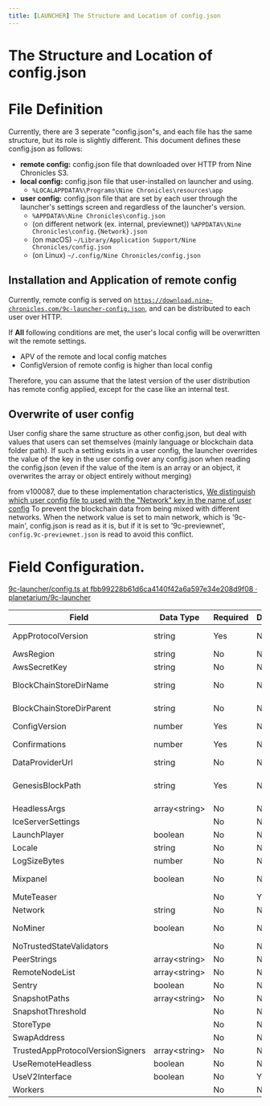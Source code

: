 ```yaml
---
title: [LAUNCHER] The Structure and Location of config.json
---
```


# The Structure and Location of config.json

# File Definition

Currently, there are 3 seperate "config.json"s, and each file has the same structure, but its role is slightly different. This document defines these config.json as follows:
- **remote config:** config.json file that downloaded over HTTP from Nine Chronicles S3. 
- **local config:** config.json file that user-installed on launcher and using.
    - `%LOCALAPPDATA%\Programs\Nine Chronicles\resources\app`
- **user config:** config.json file that are set by each user through the launcher's settings screen and  regardless of the launcher's version.
    - `%APPDATA%\Nine Chronicles\config.json`
    - (on different network (ex. internal, previewnet)) `%APPDATA%\Nine Chronicles\config.{Network}.json`
    - (on macOS) `~/Library/Application Support/Nine Chronicles/config.json`
    - (on Linux) `~/.config/Nine Chronicles/config.json`

## Installation and Application of remote config

Currently, remote config is served on [`https://download.nine-chronicles.com/9c-launcher-config.json`](https://download.nine-chronicles.com/9c-launcher-config.json), and can be distributed to each user over HTTP.

If **All** following conditions are met, the user's local config will be overwritten wit the remote settings.

- APV of the remote and local config matches
- ConfigVersion of remote config is higher than local config

Therefore, you can assume that the latest version of the user distribution has remote config applied, except for the case like an internal test.
## Overwrite of user config

User config share the same structure as other config.json, but deal with values that users can set themselves (mainly language or blockchain data folder path). If such a setting exists in a user config, the launcher overrides the value of the key in the user config over any config.json when reading the config.json (even if the value of the item is an array or an object, it overwrites the array or object entirely without merging)


from v100087, due to these implementation characteristics, [We distinguish which user config file to used with the "Network" key in the name of user config](https://github.com/planetarium/9c-launcher/pull/1060) To prevent the blockchain data from being mixed with different networks. When the network value is set to main network, which is '9c-main', config.json is read as it is, but if it is set to '9c-previewnet', `config.9c-previewnet.json` is read to avoid this conflict.

# Field Configuration.

[9c-launcher/config.ts at fbb99228b61d6ca4140f42a6a597e34e208d9f08 · planetarium/9c-launcher](https://github.com/planetarium/9c-launcher/blob/fbb99228b61d6ca4140f42a6a597e34e208d9f08/src/config.ts#L11)

|Field                           |Data Type    |Required|Deprecated|Usage                        |
|--------------------------------|-------------|--------|----------|-----------------------------|
|AppProtocolVersion              |string       |Yes     |No        |Headless, Launcher           |
|AwsRegion                       |string       |No      |No        |Headless                     |
|AwsSecretKey                    |string       |No      |No        |Headless                     |
|BlockChainStoreDirName          |string       |No      |No        |Headless, Launcher           |
|BlockChainStoreDirParent        |string       |No      |No        |Headless, Launcher           |
|ConfigVersion                   |number       |Yes     |No        |Launcher                     |
|Confirmations                   |number       |Yes     |No        |Headless, Libplanet          |
|DataProviderUrl                 |string       |No      |No        |                             |
|GenesisBlockPath                |string       |Yes     |No        |Headless, Launcher, Libplanet|
|HeadlessArgs                    |array\<string\>|No      |No        |Headless                     |
|IceServerSettings               |             |No      |No        |                             |
|LaunchPlayer                    |boolean      |No      |No        |Launcher                     |
|Locale                          |string       |No      |No        |Launcher                     |
|LogSizeBytes                    |number       |No      |No        |Launcher                     |
|Mixpanel                        |boolean      |No      |No        |Launcher, NineChronicles     |
|MuteTeaser                      |             |No      |Yes       |Launcher                     |
|Network                         |string       |No      |No        |                             |
|NoMiner                         |boolean      |No      |No        |Headless, Launcher           |
|NoTrustedStateValidators        |             |No      |No        |                             |
|PeerStrings                     |array\<string\>|No      |No        |Headless                     |
|RemoteNodeList                  |array\<string\>|No      |No        |Launcher                     |
|Sentry                          |boolean      |No      |No        |Launcher                     |
|SnapshotPaths                   |array\<string\>|No      |No        |Launcher                     |
|SnapshotThreshold               |             |No      |No        |                             |
|StoreType                       |             |No      |No        |                             |
|SwapAddress                     |             |No      |No        |                             |
|TrustedAppProtocolVersionSigners|array\<string\>|No      |No        |Headless                     |
|UseRemoteHeadless               |boolean      |No      |No        |Launcher                     |
|UseV2Interface                  |boolean      |No      |Yes       |Launcher                     |
|Workers                         |             |No      |No        |                             |
